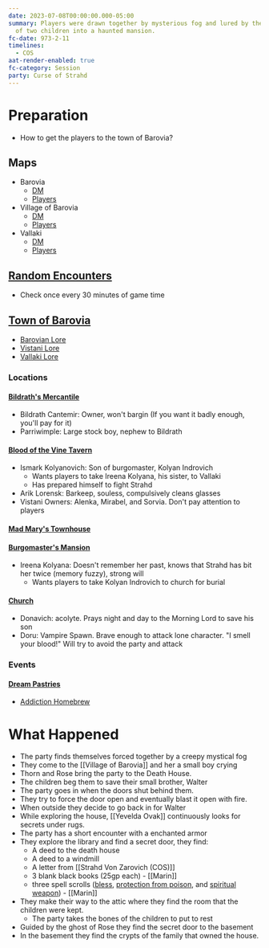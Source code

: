 ```yaml
---
date: 2023-07-08T00:00:00.000-05:00
summary: Players were drawn together by mysterious fog and lured by the ghosts
  of two children into a haunted mansion.
fc-date: 973-2-11
timelines:
  - COS
aat-render-enabled: true
fc-category: Session
party: Curse of Strahd
---
```

# Preparation
- How to get the players to the town of Barovia?

## Maps
- Barovia
	- [DM](https://5etools.mysmarthome.space/img/adventure/CoS/007-001.jpg)
	- [Players](https://5etools.mysmarthome.space/img/adventure/CoS/008-cos201.jpg)
- Village of Barovia
	- [DM](https://5etools.mysmarthome.space/img/adventure/CoS/013-003.jpg)
	- [Players](https://5etools.mysmarthome.space/img/adventure/CoS/014-cos301.jpg)
- Vallaki
	- [DM](https://5etools.mysmarthome.space/img/adventure/CoS/047-013.jpg)
	- [Players](https://5etools.mysmarthome.space/img/adventure/CoS/048-cos05-02-player.jpg)

## [Random Encounters](https://5etools.mysmarthome.space/adventure.html#cos,3,random%20encounters,0)
- Check once every 30 minutes of game time

## [Town of Barovia](https://5etools.mysmarthome.space/adventure.html#cos,4,chapter%203%3a%20the%20village%20of%20barovia,0)
- [Barovian Lore](https://5etools.mysmarthome.space/adventure.html#cos,3,barovian%20lore,0)
- [Vistani Lore](https://5etools.mysmarthome.space/adventure.html#cos,3,vistani%20lore,0)
- [Vallaki Lore](https://5etools.mysmarthome.space/adventure.html#cos,6,vallaki%20lore,0)

### Locations
#### [Bildrath's Mercantile](https://5etools.mysmarthome.space/adventure.html#cos,4,e1.%20bildrath's%20mercantile)
- Bildrath Cantemir: Owner, won't bargin (If you want it badly enough, you'll pay for it)
- Parriwimple: Large stock boy, nephew to Bildrath
#### [Blood of the Vine Tavern](https://5etools.mysmarthome.space/adventure.html#cos,4,e2.%20blood%20of%20the%20vine%20tavern,0)
- Ismark Kolyanovich: Son of burgomaster, Kolyan Indrovich
	- Wants players to take Ireena Kolyana, his sister, to Vallaki
	- Has prepared himself to fight Strahd
- Arik Lorensk: Barkeep, souless, compulsively cleans glasses
- Vistani Owners: Alenka, Mirabel, and Sorvia. Don't pay attention to players
#### [Mad Mary's Townhouse](https://5etools.mysmarthome.space/adventure.html#cos,4,e3.%20mad%20mary's%20townhouse,0)
#### [Burgomaster's Mansion](https://5etools.mysmarthome.space/adventure.html#cos,4,e4.%20burgomaster's%20mansion)
- Ireena Kolyana: Doesn't remember her past, knows that Strahd has bit her twice (memory fuzzy), strong will
	- Wants players to take Kolyan Indrovich to church for burial
#### [Church](https://5etools.mysmarthome.space/adventure.html#cos,4,e5.%20church,0)
- Donavich: acolyte. Prays night and day to the Morning Lord to save his son
- Doru: Vampire Spawn. Brave enough to attack lone character. "I smell your blood!" Will try to avoid the party and attack 

### Events
#### [Dream Pastries](https://5etools.mysmarthome.space/adventure.html#cos,4,dream%20pastries,0)
- [Addiction Homebrew](https://homebrewery.naturalcrit.com/share/r1-q3tL4LH)

# What Happened
- The party finds themselves forced together by a creepy mystical fog
- They come to the [[Village of Barovia]] and her a small boy crying
- Thorn and Rose bring the party to the Death House.
- The children beg them to save their small brother, Walter
- The party goes in when the doors shut behind them.
- They try to force the door open and eventually blast it open with fire.
- When outside they decide to go back in for Walter
- While exploring the house, [[Yevelda Ovak]] continuously looks for secrets under rugs.
- The party has a short encounter with a enchanted armor
- They explore the library and find a secret door, they find:
	- A deed to the death house
	- A deed to a windmill
	- A letter from [[Strahd Von Zarovich (COS)]] 
	- 3 blank black books (25gp each) - [[Marin]] 
	- three spell scrolls ([bless](app://obsidian.md/5.%20Mechanics/Spells/Bless.md), [protection from poison](app://obsidian.md/5.%20Mechanics/Spells/Protection%20From%20Poison.md), and [spiritual weapon](app://obsidian.md/5.%20Mechanics/Spells/Spiritual%20Weapon.md)) - [[Marin]] 
- They make their way to the attic where they find the room that the children were kept.
	- The party takes the bones of the children to put to rest
- Guided by the ghost of Rose they find the secret door to the basement
- In the basement they find the crypts of the family that owned the house.